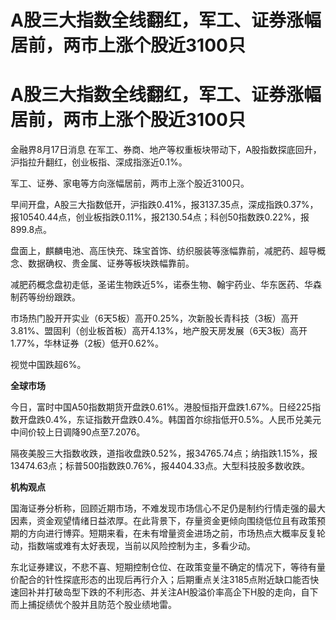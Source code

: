 # A股三大指数全线翻红，军工、证券涨幅居前，两市上涨个股近3100只

# A股三大指数全线翻红，军工、证券涨幅居前，两市上涨个股近3100只

金融界8月17日消息 在军工、券商、地产等权重板块带动下，A股指数探底回升，沪指拉升翻红，创业板指、深成指涨近0.1%。

军工、证券、家电等方向涨幅居前，两市上涨个股近3100只。

早间开盘，A股三大指数低开，沪指跌0.41%，报3137.35点，深成指跌0.37%，报10540.44点，创业板指跌0.11%，报2130.54点；科创50指数跌0.22%，报899.8点。

盘面上，麒麟电池、高压快充、珠宝首饰、纺织服装等涨幅靠前，减肥药、超导概念、数据确权、贵金属、证券等板块跌幅靠前。

减肥药概念盘初走低，圣诺生物跌近5%，诺泰生物、翰宇药业、华东医药、华森制药等纷纷跟跌。

市场热门股开开实业（6天5板）高开0.25%，次新股长青科技（3板）高开3.81%、盟固利（创业板首板）高开4.13%，地产股天房发展（6天3板）高开1.77%，华林证券（2板）低开0.62%。

视觉中国跌超6%。

**全球市场**

今日，富时中国A50指数期货开盘跌0.61%。港股恒指开盘跌1.67%。日经225指数开盘跌0.4%，东证指数开盘跌0.4%。韩国首尔综指低开0.5%。人民币兑美元中间价较上日调降90点至7.2076。

隔夜美股三大指数收跌，道指收盘跌0.52%，报34765.74点；纳指跌1.15%，报13474.63点；标普500指数跌0.76%，报4404.33点。大型科技股多数收跌。

**机构观点**

国海证券分析称，回顾近期市场，不难发现市场信心不足仍是制约行情走强的最大因素，资金观望情绪日益浓厚。在此背景下，存量资金更倾向围绕低位且有政策预期的方向进行博弈。短期来看，在未有增量资金进场之前，市场热点大概率反复轮动，指数端或难有太好表现，当前以风险控制为主，多看少动。

东北证券建议，不悲不喜、短期控制仓位、在政策变量不确定的情况下，等待有量价配合的针性探底形态的出现后再行介入；后期重点关注3185点附近缺口能否快速回补并打破岛型下跌的不利形态、并关注AH股溢价率高企下H股的走向，自下而上捕捉绩优个股并且防范个股业绩地雷。

